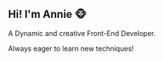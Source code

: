 ## Hi! I'm Annie 🐵

A Dynamic and creative Front-End Developer. 

Always eager to learn new techniques!

